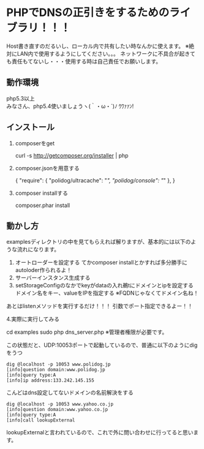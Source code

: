 PHPでDNSの正引きをするためのライブラリ！！！
==========

Host書き直すのだるいし、ローカル内で共有したい時なんかに使えます。
※絶対にLAN内で使用するようにしてください。。。
ネットワークに不具合が起きても責任もてないし・・・使用する時は自己責任でお願いします。


動作環境
------------
php5.3以上  
みなさん、php5.4使いましょうヽ(｀・ω・´)ﾉ ｳﾜｧｧﾝ!


インストール
------------

1. composerをget

    curl -s http://getcomposer.org/installer | php

2. composer.jsonを用意する

    {
        "require": {
	    "polidog/ultracache": "*",
	    "polidog/console": "*"
        },
    }    

3. composer installする

    composer.phar install

動かし方
------------
examplesディレクトリの中を見てもらえれば解りますが、基本的には以下のような流れになります。
1. オートローダーを設定する
てかcomposer installとかすれば多分勝手にautoloder作られるよ！
2. サーバーインスタンス生成する
3. setStorageConfigのなかでkeyがdataの入れ鵜tにドメインとipを設定する
ドメイン名をキー、valueをIPを指定する
※FQDNじゃなくてドメイン名ね！

あとはlistenメソッドを実行するだけ！！！
引数でポート指定できるよー！！


4.実際に実行してみる

   cd examples
   sudo php dns_server.php
※管理者権限が必要です。

この状態だと、UDP:10053ポートで起動しているので、普通に以下のようにdigをうつ
    
    dig @localhost -p 10053 www.polidog.jp
    [info]question domain:www.polidog.jp
    [info]query type:A
    [info]ip address:133.242.145.155

こんどはdns設定してないドメインの名前解決をする

    dig @localhost -p 10053 www.yahoo.co.jp
    [info]question domain:www.yahoo.co.jp
    [info]query type:A
    [info]call lookupExternal

lookupExternalと言われているので、これで外に問い合わせに行ってると思います。
